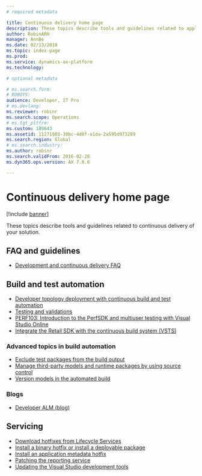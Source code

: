 ```yaml
---
# required metadata

title: Continuous delivery home page
description: These topics describe tools and guidelines related to application lifecycle management and continuous delivery of your solution.
author: RobinARH
manager: AnnBe
ms.date: 02/13/2018
ms.topic: index-page
ms.prod: 
ms.service: dynamics-ax-platform
ms.technology: 

# optional metadata

# ms.search.form: 
# ROBOTS: 
audience: Developer, IT Pro
# ms.devlang: 
ms.reviewer: robinr
ms.search.scope: Operations
# ms.tgt_pltfrm: 
ms.custom: 189643
ms.assetid: 11271903-30bc-4d0f-a1da-2a595d973289
ms.search.region: Global
# ms.search.industry: 
ms.author: robinr
ms.search.validFrom: 2016-02-28
ms.dyn365.ops.version: AX 7.0.0

---
```


# Continuous delivery home page

[!include [banner](../includes/banner.md)]

These topics describe tools and guidelines related to continuous delivery of your solution.

FAQ and guidelines
------------------

- [Development and continuous delivery FAQ](continuous-delivery-faq.md)

## Build and test automation
- [Developer topology deployment with continuous build and test automation](../perf-test/continuous-build-test-automation.md)
- [Testing and validations](../perf-test/testing-validation.md)
- [PERF103: Introduction to the PerfSDK and multiuser testing with Visual Studio Online](../perf-test/perfsdk-tutorial.md)
- [Integrate the Retail SDK with the continuous build system (VSTS)](../../retail/dev-itpro/retail-sdk/integrate-retail-sdk-continuous-build.md)

### Advanced topics in build automation
- [Exclude test packages from the build output](exclude-test-packages.md)
- [Manage third-party models and runtime packages by using source control](manage-runtime-packages.md)
- [Version models in the automated build](version-models-build.md)

### Blogs

- [Developer ALM (blog)](https://blogs.msdn.microsoft.com/axdevalm/)

## Servicing
- [Download hotfixes from Lifecycle Services](../migration-upgrade/download-hotfix-lcs.md)
- [Install a binary hotfix or install a deployable package](../deployment/apply-deployable-package-system.md)
- [Install an application metadata hotfix](../migration-upgrade/install-metadata-hotfix-package.md)
- [Patching the reporting service](../migration-upgrade/patch-reporting-service-environment.md)
- [Updating the Visual Studio development tools](update-development-tools.md)
